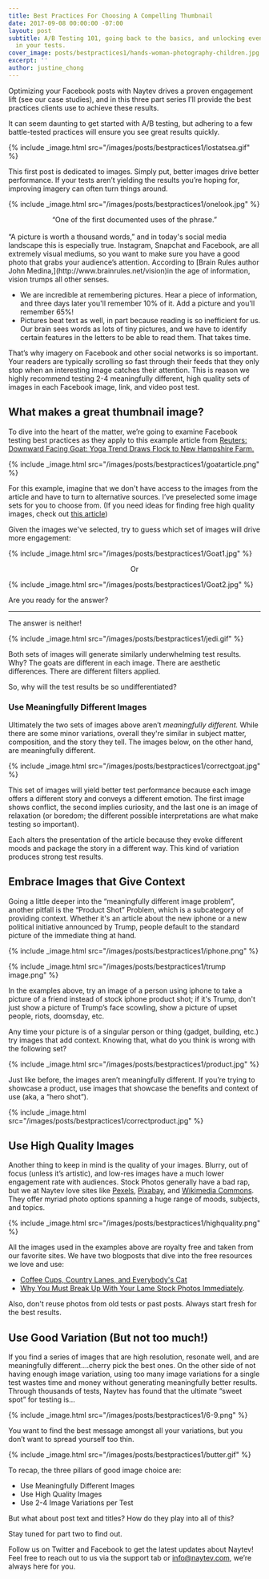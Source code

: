 ```yaml
---
title: Best Practices For Choosing A Compelling Thumbnail
date: 2017-09-08 00:00:00 -07:00
layout: post
subtitle: A/B Testing 101, going back to the basics, and unlocking even more performance
  in your tests.
cover_image: posts/bestpractices1/hands-woman-photography-children.jpg
excerpt: ''
author: justine_chong
---
```


Optimizing your Facebook posts with Naytev drives a proven engagement lift (see our case studies), and in this three part series I’ll provide the best practices clients use to achieve these results.

It can seem daunting to get started with A/B testing, but adhering to a few battle-tested practices will ensure you see great results quickly. 


{% include _image.html src="/images/posts/bestpractices1/lostatsea.gif" %}

This first post is dedicated to images. Simply put, better images drive better performance. If your tests aren’t yielding the results you’re hoping for, improving imagery can often turn things around.

{% include _image.html src="/images/posts/bestpractices1/onelook.jpg" %}
<center> “One of the first documented uses of the phrase.” </center>
<br>
“A picture is worth a thousand words,” and in today's social media landscape this is especially true. Instagram, Snapchat and Facebook, are all extremely visual mediums, so you want to make sure you have a good photo that grabs your audience’s attention. According to [Brain Rules author John Medina,](http://www.brainrules.net/vision)in the age of information, vision trumps all other senses. 

- We are incredible at remembering pictures. Hear a piece of information, and three days later you'll remember 10% of it. Add a picture and you'll remember 65%!
- Pictures beat text as well, in part because reading is so inefficient for us. Our brain sees words as lots of tiny pictures, and we have to identify certain features in the letters to be able to read them. That takes time.

That’s why imagery on Facebook and other social networks is so important. Your readers are typically scrolling so fast through their feeds that they only stop when an interesting image catches their attention. This is reason we highly recommend testing 2-4 meaningfully different, high quality sets of images in each Facebook image, link, and video post test.

## What makes a great thumbnail image? 
 
To dive into the heart of the matter, we’re going to examine Facebook testing best practices as they apply to this example article from [Reuters: Downward Facing Goat: Yoga Trend Draws Flock to New Hampshire Farm.](http://www.reuters.com/article/us-new-hampshire-goats-idUSKCN18F1Y8)

{% include _image.html src="/images/posts/bestpractices1/goatarticle.png" %} 

For this example, imagine that we don't have access to the images from the article and have to turn to alternative sources. I’ve preselected some image sets for you to choose from. (If you need ideas for finding free high quality images, check out [this article](http://blog.naytev.com/break-up-with-paid-stock/))

Given the images we've selected, try to guess which set of images will drive more engagement: 

{% include _image.html src="/images/posts/bestpractices1/Goat1.jpg" %}

<center> Or </center>

{% include _image.html src="/images/posts/bestpractices1/Goat2.jpg" %}

Are you ready for the answer?

-----------------------

The answer is neither! 

{% include _image.html src="/images/posts/bestpractices1/jedi.gif" %}

Both sets of images will generate similarly underwhelming test results. Why? The goats are different in each image. There are aesthetic differences. There are different filters applied. 

So, why will the test results be so undifferentiated? 

### Use Meaningfully Different Images 

Ultimately the two sets of images above aren’t *meaningfully different.* While there are some minor variations, overall they're similar in subject matter, composition, and the story they tell. The images below, on the other hand, are meaningfully different.

{% include _image.html src="/images/posts/bestpractices1/correctgoat.jpg" %}

This set of images will yield better test performance because each image offers a different story and conveys a different emotion. The first image shows conflict, the second implies curiosity, and the last one is an image of relaxation (or boredom; the different possible interpretations are what make testing so important).

Each alters the presentation of the article because they evoke different moods and package the story in a different way. This kind of variation produces strong test results.

## Embrace Images that Give Context

Going a little deeper into the “meaningfully different image problem”, another pitfall is the “Product Shot” Problem, which is a subcategory of providing context. Whether it's an article about the new iphone or a new political initiative announced by Trump, people default to the standard picture of the immediate thing at hand.

{% include _image.html src="/images/posts/bestpractices1/iphone.png" %}

{% include _image.html src="/images/posts/bestpractices1/trump image.png" %}

In the examples above, try an image of a person using iphone to take a picture of a friend instead of stock iphone product shot; if it's Trump, don't just show a picture of Trump’s face scowling, show a picture of upset people, riots, doomsday, etc.

Any time your picture is of a singular person or thing (gadget, building, etc.) try images that add context. Knowing that, what do you think is wrong with the following set? 

{% include _image.html src="/images/posts/bestpractices1/product.jpg" %}

Just like before, the images aren’t meaningfully different. If you’re trying to showcase a product, use images that showcase the benefits and context of use (aka, a “hero shot”).

 {% include _image.html src="/images/posts/bestpractices1/correctproduct.jpg" %}

## Use High Quality Images

Another thing to keep in mind is the quality of your images. Blurry, out of focus (unless it’s artistic), and low-res images have a much lower engagement rate with audiences. Stock Photos generally have a bad rap, but we at Naytev love sites like [Pexels](www.pexels.com), [Pixabay](www.pixabay.com), and [Wikimedia Commons](https://commons.wikimedia.org/wiki/Main_Page). They offer myriad photo options spanning a huge range of moods, subjects, and topics. 

{% include _image.html src="/images/posts/bestpractices1/highquality.png" %}

All the images used in the examples above are royalty free and taken from our favorite sites. We have two blogposts that dive into the free resources we love and use:

- [Coffee Cups, Country Lanes, and Everybody's Cat](http://blog.naytev.com/find-images-you-need/)
- [Why You Must Break Up With Your Lame Stock Photos Immediately](http://blog.naytev.com/break-up-with-paid-stock/).

Also, don't reuse photos from old tests or past posts. Always start fresh for the best results.

## Use Good Variation (But not too much!)

If you find a series of images that are high resolution, resonate well, and are meaningfully different….cherry pick the best ones. On the other side of not having enough image variation, using too many image variations for a single test wastes time and money without generating meaningfully better results. Through thousands of tests, Naytev has found that the ultimate “sweet spot” for testing is…
 
{% include _image.html src="/images/posts/bestpractices1/6-9.png" %}

You want to find the best message amongst all your variations, but you don’t want to spread yourself too thin. 

{% include _image.html src="/images/posts/bestpractices1/butter.gif" %}


To recap, the three pillars of good image choice are:

- Use Meaningfully Different Images 
- Use High Quality Images 
- Use 2-4 Image Variations per Test

But what about post text and titles? How do they play into all of this?

Stay tuned for part two to find out. 

Follow us on Twitter and Facebook to get the latest updates about Naytev! Feel free to reach out to us via the support tab or info@naytev.com, we’re always here for you. 
